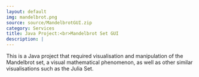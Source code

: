 ```yaml
---
layout: default
img: mandelbrot.png
source: source/MandelbrotGUI.zip
category: Services
title: Java Project:<br>Mandelbrot Set GUI
description: |
---
```

  This is a Java project that required visualisation and manipulation of the Mandelbrot set, a visual mathematical phenomenon, as well as other similar visualisations such as the Julia Set.
